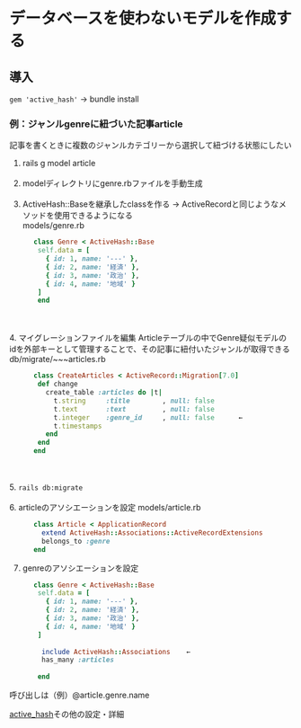 # データベースを使わないモデルを作成する

## 導入
`gem 'active_hash'` → bundle install

### 例：ジャンルgenreに紐づいた記事article
記事を書くときに複数のジャンルカテゴリーから選択して紐づける状態にしたい  
1. rails g model article<br><br>
2. modelディレクトリにgenre.rbファイルを手動生成<br><br>
3. ActiveHash::Baseを継承したclassを作る → ActiveRecordと同じようなメソッドを使用できるようになる  
models/genre.rb
```ruby
      class Genre < ActiveHash::Base
       self.data = [
         { id: 1, name: '---' },
         { id: 2, name: '経済' },
         { id: 3, name: '政治' },
         { id: 4, name: '地域' }
       ]
       end
```
<br><br>
4. マイグレーションファイルを編集
Articleテーブルの中でGenre疑似モデルのidを外部キーとして管理することで、その記事に紐付いたジャンルが取得できる  
db/migrate/~~~articles.rb
```ruby
      class CreateArticles < ActiveRecord::Migration[7.0]
       def change
         create_table :articles do |t|
           t.string     :title        , null: false
           t.text       :text         , null: false
           t.integer    :genre_id     , null: false      ←
           t.timestamps
         end
       end
      end
```
<br><br>
5. `rails db:migrate`<br><br>
6. articleのアソシエーションを設定
models/article.rb
```ruby
      class Article < ApplicationRecord
        extend ActiveHash::Associations::ActiveRecordExtensions
        belongs_to :genre
      end
```

7. genreのアソシエーションを設定
```ruby
      class Genre < ActiveHash::Base
       self.data = [
         { id: 1, name: '---' },
         { id: 2, name: '経済' },
         { id: 3, name: '政治' },
         { id: 4, name: '地域' }
       ]
      
        include ActiveHash::Associations    ←
        has_many :articles
      
       end
```
呼び出しは（例）@article.genre.name  

[active_hash](https://github.com/active-hash/active_hash)その他の設定・詳細
